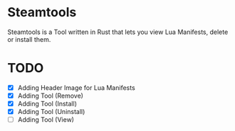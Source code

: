 # Steamtools
Steamtools is a Tool written in Rust that lets you view Lua Manifests, delete or install them.

# TODO
- [X] Adding Header Image for Lua Manifests
- [X] Adding Tool (Remove)
- [X] Adding Tool (Install)
- [X] Adding Tool (Uninstall)
- [ ] Adding Tool (View)
